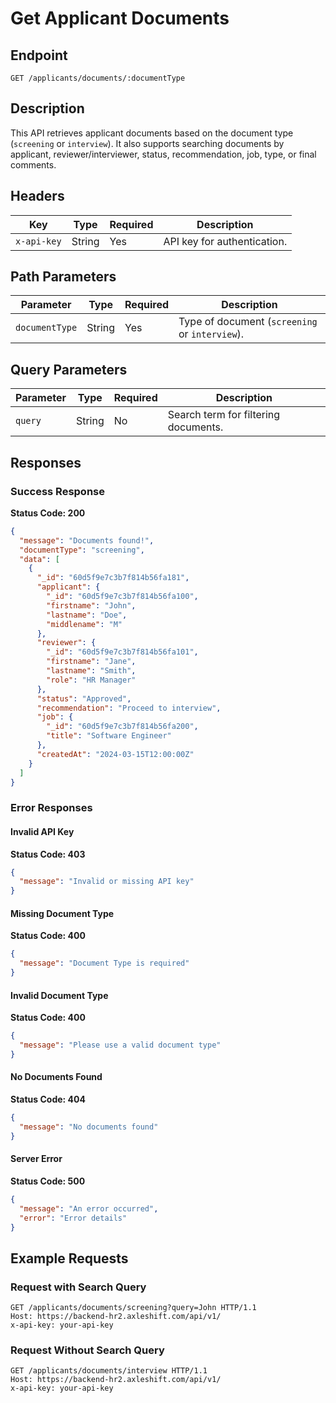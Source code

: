 # Get Applicant Documents

## Endpoint

`GET /applicants/documents/:documentType`

## Description

This API retrieves applicant documents based on the document type (`screening` or `interview`). It also supports searching documents by applicant, reviewer/interviewer, status, recommendation, job, type, or final comments.

## Headers

| Key         | Type   | Required | Description                 |
| ----------- | ------ | -------- | --------------------------- |
| `x-api-key` | String | Yes      | API key for authentication. |

## Path Parameters

| Parameter      | Type   | Required | Description                                    |
| -------------- | ------ | -------- | ---------------------------------------------- |
| `documentType` | String | Yes      | Type of document (`screening` or `interview`). |

## Query Parameters

| Parameter | Type   | Required | Description                          |
| --------- | ------ | -------- | ------------------------------------ |
| `query`   | String | No       | Search term for filtering documents. |

## Responses

### **Success Response**

**Status Code: 200**

```json
{
  "message": "Documents found!",
  "documentType": "screening",
  "data": [
    {
      "_id": "60d5f9e7c3b7f814b56fa181",
      "applicant": {
        "_id": "60d5f9e7c3b7f814b56fa100",
        "firstname": "John",
        "lastname": "Doe",
        "middlename": "M"
      },
      "reviewer": {
        "_id": "60d5f9e7c3b7f814b56fa101",
        "firstname": "Jane",
        "lastname": "Smith",
        "role": "HR Manager"
      },
      "status": "Approved",
      "recommendation": "Proceed to interview",
      "job": {
        "_id": "60d5f9e7c3b7f814b56fa200",
        "title": "Software Engineer"
      },
      "createdAt": "2024-03-15T12:00:00Z"
    }
  ]
}

```

### **Error Responses**

#### **Invalid API Key**

**Status Code: 403**

```json
{
  "message": "Invalid or missing API key"
}
```

#### **Missing Document Type**

**Status Code: 400**

```json
{
  "message": "Document Type is required"
}
```

#### **Invalid Document Type**

**Status Code: 400**

```json
{
  "message": "Please use a valid document type"
}
```

#### **No Documents Found**

**Status Code: 404**

```json
{
  "message": "No documents found"
}
```

#### **Server Error**

**Status Code: 500**

```json
{
  "message": "An error occurred",
  "error": "Error details"
}
```

## Example Requests

### Request with Search Query

```http
GET /applicants/documents/screening?query=John HTTP/1.1
Host: https://backend-hr2.axleshift.com/api/v1/
x-api-key: your-api-key
```

### Request Without Search Query

```http
GET /applicants/documents/interview HTTP/1.1
Host: https://backend-hr2.axleshift.com/api/v1/
x-api-key: your-api-key
```

